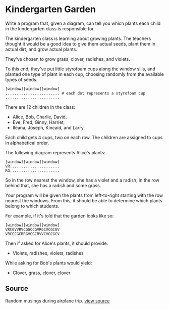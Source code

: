 # Kindergarten Garden

Write a program that, given a diagram, can tell you which plants each child in the kindergarten class is responsible for.

The kindergarten class is learning about growing plants. The teachers thought it would be a good idea to give them actual seeds, plant them in actual dirt, and grow actual plants.

They've chosen to grow grass, clover, radishes, and violets.

To this end, they've put little styrofoam cups along the window sills, and
planted one type of plant in each cup, choosing randomly from the available
types of seeds.

```plain
[window][window][window]
........................ # each dot represents a styrofoam cup
........................
```

There are 12 children in the class:

- Alice, Bob, Charlie, David,
- Eve, Fred, Ginny, Harriet,
- Ileana, Joseph, Kincaid, and Larry.

Each child gets 4 cups, two on each row. The children are assigned to cups in alphabetical order.

The following diagram represents Alice's plants:

```plain
[window][window][window]
VR......................
RG......................
```

So in the row nearest the window, she has a violet and a radish; in the row behind that, she has a radish and some grass.

Your program will be given the plants from left-to-right starting with the row
nearest the windows. From this, it should be able to determine which plants belong to which students.

For example, if it's told that the garden looks like so:

```plain
[window][window][window]
VRCGVVRVCGGCCGVRGCVCGCGV
VRCCCGCRRGVCGCRVVCVGCGCV
```

Then if asked for Alice's plants, it should provide:

- Violets, radishes, violets, radishes

While asking for Bob's plants would yield:

- Clover, grass, clover, clover


## Source

Random musings during airplane trip. [view source](http://jumpstartlab.com)
